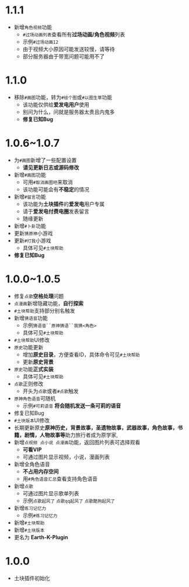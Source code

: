 # 1.1.1
* 新增`角色视频`功能
  * `#过场动画列表`查看所有**过场动画/角色视频**列表
  * 示例`#过场动画12`
  * 由于视频大小原因可能发送较慢，请等待
  * 部分服务器由于带宽问题可能用不了

# 1.1.0
* 移除`#画图`功能，转为`#绘个图`或`#以图生草`功能
  * 该功能仅供给**爱发电用户**使用
  * 别问为什么，问就是服务器太贵且内鬼多
  * **修复已知Bug**

# 1.0.6~1.0.7
* 为`#画图`新增了一些配置设置
  * **请见更新日志或源码修改**
* 新增`#画图`功能
  * 可用`#取消画图吧`来取消
  * 该功能可能会有**不稳定**的情况
* 新增`#留言`功能
  * 该功能为**土块插件**的**爱发电**用户专属
  * 请于**爱发电付费电圈**发表留言
  * 随缘更新
* 新增`#卜卦`功能
* 更新`猜原神`小游戏
* 更新`#打我`小游戏
  * 具体可见`#土块帮助`
* **修复已知Bug**

# 1.0.0~1.0.5
* 修复`点歌`**空格处理**问题
* `点漫画`新增隐藏功能，**自行探索**
* `#土块帮助`支持部分别名触发
* 新增`猜语音`功能
  * 示例`猜语音``原神猜语``我猜<角色>`
  * 具体可见`#土块帮助`
* `#土块帮助`UI修改
* `原史`功能更新
  * 增加**原史目录**，方便查看ID，具体命令可见`#土块帮助`
  * 更新**原史背景**
* `原史`功能**正式实装**
  * 具体可见`#土块帮助`
* `点歌`正则修改
  * 开头为`点歌`或者`#点歌`触发
* `原神角色语音`可随机
  * 示例`#可莉语音` **将会随机发送一条可莉的语音**
* 修复已知Bug
* `#土块版本`UI修改
* 长期更新原史**原神历史，背景故事，圣遗物故事，武器故事，角色故事，书籍，剧情，人物故事等**助力旅行者成为原学家,
* 新增`点视频 点小说 点漫画`功能，返回图片列表可选择观看
  * **可看VIP**
  * 可通过图片显示视频，小说，漫画列表
* 新增全角色语音
  * **不占用内存空间**
  * 用`#角色语音汇总`查看支持角色语音
* 新增`点歌`
  * 可通过图片显示歌单列表
  * 示例`点歌起风了` `点歌qq起风了` `点歌酷狗起风了`
* 新增`练习记忆力`
  * 示例`#练习记忆力`
* 新增`#土块帮助`
* 新增`#土块版本`
* 更名为 **Earth-K-Plugin**

# 1.0.0
* 土块插件初始化

